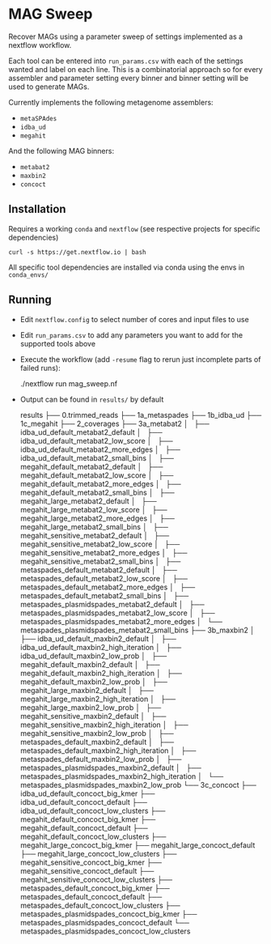 # MAG Sweep

Recover MAGs using a parameter sweep of settings implemented as a nextflow workflow.

Each tool can be entered into `run_params.csv` with each of the settings wanted and label on each line.
This is a combinatorial approach so for every assembler and parameter setting every binner and binner setting will be used to generate MAGs.

Currently implements the following metagenome assemblers:

- `metaSPAdes`
- `idba_ud`
- `megahit`

And the following MAG binners:

- `metabat2`
- `maxbin2`
- `concoct`

## Installation

Requires a working `conda` and `nextflow` (see respective projects for specific dependencies)

    curl -s https://get.nextflow.io | bash

All specific tool dependencies are installed via conda using the envs in `conda_envs/`

## Running

- Edit `nextflow.config` to select number of cores and input files to use
- Edit `run_params.csv` to add any parameters you want to add for the supported
tools above
- Execute the workflow (add `-resume` flag to rerun just incomplete parts of failed runs):

    ./nextflow run mag_sweep.nf

- Output can be found in `results/` by default

    results
    ├── 0.trimmed_reads
    ├── 1a_metaspades
    ├── 1b_idba_ud
    ├── 1c_megahit
    ├── 2_coverages
    ├── 3a_metabat2
    │   ├── idba_ud_default_metabat2_default
    │   ├── idba_ud_default_metabat2_low_score
    │   ├── idba_ud_default_metabat2_more_edges
    │   ├── idba_ud_default_metabat2_small_bins
    │   ├── megahit_default_metabat2_default
    │   ├── megahit_default_metabat2_low_score
    │   ├── megahit_default_metabat2_more_edges
    │   ├── megahit_default_metabat2_small_bins
    │   ├── megahit_large_metabat2_default
    │   ├── megahit_large_metabat2_low_score
    │   ├── megahit_large_metabat2_more_edges
    │   ├── megahit_large_metabat2_small_bins
    │   ├── megahit_sensitive_metabat2_default
    │   ├── megahit_sensitive_metabat2_low_score
    │   ├── megahit_sensitive_metabat2_more_edges
    │   ├── megahit_sensitive_metabat2_small_bins
    │   ├── metaspades_default_metabat2_default
    │   ├── metaspades_default_metabat2_low_score
    │   ├── metaspades_default_metabat2_more_edges
    │   ├── metaspades_default_metabat2_small_bins
    │   ├── metaspades_plasmidspades_metabat2_default
    │   ├── metaspades_plasmidspades_metabat2_low_score
    │   ├── metaspades_plasmidspades_metabat2_more_edges
    │   └── metaspades_plasmidspades_metabat2_small_bins
    ├── 3b_maxbin2
    │   ├── idba_ud_default_maxbin2_default
    │   ├── idba_ud_default_maxbin2_high_iteration
    │   ├── idba_ud_default_maxbin2_low_prob
    │   ├── megahit_default_maxbin2_default
    │   ├── megahit_default_maxbin2_high_iteration
    │   ├── megahit_default_maxbin2_low_prob
    │   ├── megahit_large_maxbin2_default
    │   ├── megahit_large_maxbin2_high_iteration
    │   ├── megahit_large_maxbin2_low_prob
    │   ├── megahit_sensitive_maxbin2_default
    │   ├── megahit_sensitive_maxbin2_high_iteration
    │   ├── megahit_sensitive_maxbin2_low_prob
    │   ├── metaspades_default_maxbin2_default
    │   ├── metaspades_default_maxbin2_high_iteration
    │   ├── metaspades_default_maxbin2_low_prob
    │   ├── metaspades_plasmidspades_maxbin2_default
    │   ├── metaspades_plasmidspades_maxbin2_high_iteration
    │   └── metaspades_plasmidspades_maxbin2_low_prob
    └── 3c_concoct
        ├── idba_ud_default_concoct_big_kmer
        ├── idba_ud_default_concoct_default
        ├── idba_ud_default_concoct_low_clusters
        ├── megahit_default_concoct_big_kmer
        ├── megahit_default_concoct_default
        ├── megahit_default_concoct_low_clusters
        ├── megahit_large_concoct_big_kmer
        ├── megahit_large_concoct_default
        ├── megahit_large_concoct_low_clusters
        ├── megahit_sensitive_concoct_big_kmer
        ├── megahit_sensitive_concoct_default
        ├── megahit_sensitive_concoct_low_clusters
        ├── metaspades_default_concoct_big_kmer
        ├── metaspades_default_concoct_default
        ├── metaspades_default_concoct_low_clusters
        ├── metaspades_plasmidspades_concoct_big_kmer
        ├── metaspades_plasmidspades_concoct_default
        └── metaspades_plasmidspades_concoct_low_clusters
